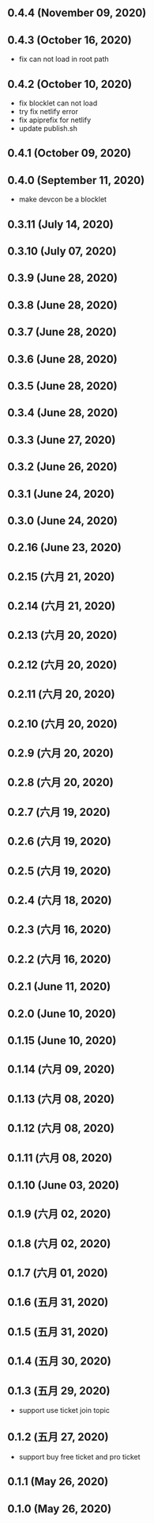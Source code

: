 ## 0.4.4 (November 09, 2020)



## 0.4.3 (October 16, 2020)

- fix can not load in root path

## 0.4.2 (October 10, 2020)

- fix blocklet can not load
- try fix netlify error
- fix apiprefix for netlify
- update publish.sh

## 0.4.1 (October 09, 2020)



## 0.4.0 (September 11, 2020)

- make devcon be a blocklet

## 0.3.11 (July 14, 2020)



## 0.3.10 (July 07, 2020)



## 0.3.9 (June 28, 2020)



## 0.3.8 (June 28, 2020)



## 0.3.7 (June 28, 2020)



## 0.3.6 (June 28, 2020)



## 0.3.5 (June 28, 2020)



## 0.3.4 (June 28, 2020)



## 0.3.3 (June 27, 2020)



## 0.3.2 (June 26, 2020)



## 0.3.1 (June 24, 2020)



## 0.3.0 (June 24, 2020)



## 0.2.16 (June 23, 2020)



## 0.2.15 (六月 21, 2020)



## 0.2.14 (六月 21, 2020)



## 0.2.13 (六月 20, 2020)



## 0.2.12 (六月 20, 2020)



## 0.2.11 (六月 20, 2020)



## 0.2.10 (六月 20, 2020)



## 0.2.9 (六月 20, 2020)



## 0.2.8 (六月 20, 2020)



## 0.2.7 (六月 19, 2020)



## 0.2.6 (六月 19, 2020)



## 0.2.5 (六月 19, 2020)



## 0.2.4 (六月 18, 2020)



## 0.2.3 (六月 16, 2020)



## 0.2.2 (六月 16, 2020)



## 0.2.1 (June 11, 2020)



## 0.2.0 (June 10, 2020)



## 0.1.15 (June 10, 2020)



## 0.1.14 (六月 09, 2020)



## 0.1.13 (六月 08, 2020)



## 0.1.12 (六月 08, 2020)



## 0.1.11 (六月 08, 2020)



## 0.1.10 (June 03, 2020)



## 0.1.9 (六月 02, 2020)



## 0.1.8 (六月 02, 2020)



## 0.1.7 (六月 01, 2020)



## 0.1.6 (五月 31, 2020)



## 0.1.5 (五月 31, 2020)



## 0.1.4 (五月 30, 2020)



## 0.1.3 (五月 29, 2020)

- support use ticket join topic

## 0.1.2 (五月 27, 2020)

- support buy free ticket and pro ticket

## 0.1.1 (May 26, 2020)



## 0.1.0 (May 26, 2020)
